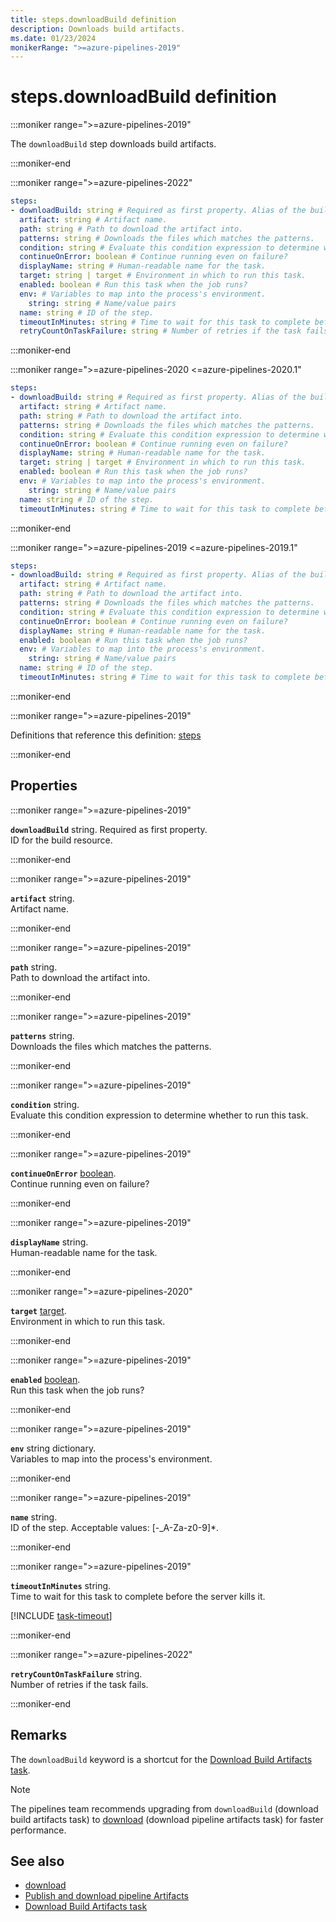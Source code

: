 ```yaml
---
title: steps.downloadBuild definition
description: Downloads build artifacts.
ms.date: 01/23/2024
monikerRange: ">=azure-pipelines-2019"
---
```


# steps.downloadBuild definition

<!-- :::description::: -->
:::moniker range=">=azure-pipelines-2019"

<!-- :::editable-content name="description"::: -->
The `downloadBuild` step downloads build artifacts.
<!-- :::editable-content-end::: -->

:::moniker-end
<!-- :::description-end::: -->

<!-- :::syntax::: -->
:::moniker range=">=azure-pipelines-2022"

```yaml
steps:
- downloadBuild: string # Required as first property. Alias of the build resource.
  artifact: string # Artifact name.
  path: string # Path to download the artifact into.
  patterns: string # Downloads the files which matches the patterns.
  condition: string # Evaluate this condition expression to determine whether to run this task.
  continueOnError: boolean # Continue running even on failure?
  displayName: string # Human-readable name for the task.
  target: string | target # Environment in which to run this task.
  enabled: boolean # Run this task when the job runs?
  env: # Variables to map into the process's environment.
    string: string # Name/value pairs
  name: string # ID of the step.
  timeoutInMinutes: string # Time to wait for this task to complete before the server kills it.
  retryCountOnTaskFailure: string # Number of retries if the task fails.
```

:::moniker-end

:::moniker range=">=azure-pipelines-2020 <=azure-pipelines-2020.1"

```yaml
steps:
- downloadBuild: string # Required as first property. Alias of the build resource.
  artifact: string # Artifact name.
  path: string # Path to download the artifact into.
  patterns: string # Downloads the files which matches the patterns.
  condition: string # Evaluate this condition expression to determine whether to run this task.
  continueOnError: boolean # Continue running even on failure?
  displayName: string # Human-readable name for the task.
  target: string | target # Environment in which to run this task.
  enabled: boolean # Run this task when the job runs?
  env: # Variables to map into the process's environment.
    string: string # Name/value pairs
  name: string # ID of the step.
  timeoutInMinutes: string # Time to wait for this task to complete before the server kills it.
```

:::moniker-end

:::moniker range=">=azure-pipelines-2019 <=azure-pipelines-2019.1"

```yaml
steps:
- downloadBuild: string # Required as first property. Alias of the build resource.
  artifact: string # Artifact name.
  path: string # Path to download the artifact into.
  patterns: string # Downloads the files which matches the patterns.
  condition: string # Evaluate this condition expression to determine whether to run this task.
  continueOnError: boolean # Continue running even on failure?
  displayName: string # Human-readable name for the task.
  enabled: boolean # Run this task when the job runs?
  env: # Variables to map into the process's environment.
    string: string # Name/value pairs
  name: string # ID of the step.
  timeoutInMinutes: string # Time to wait for this task to complete before the server kills it.
```

:::moniker-end
<!-- :::syntax-end::: -->

<!-- :::parents::: -->
:::moniker range=">=azure-pipelines-2019"

Definitions that reference this definition: [steps](steps.md)

:::moniker-end
<!-- :::parents-end::: -->

## Properties

<!-- :::properties::: -->
<!-- :::item name="downloadBuild"::: -->
:::moniker range=">=azure-pipelines-2019"

**`downloadBuild`** string. Required as first property.<br><!-- :::editable-content name="propDescription"::: -->
ID for the build resource.
<!-- :::editable-content-end::: -->

:::moniker-end
<!-- :::item-end::: -->
<!-- :::item name="artifact"::: -->
:::moniker range=">=azure-pipelines-2019"

**`artifact`** string.<br><!-- :::editable-content name="propDescription"::: -->
Artifact name.
<!-- :::editable-content-end::: -->

:::moniker-end
<!-- :::item-end::: -->
<!-- :::item name="path"::: -->
:::moniker range=">=azure-pipelines-2019"

**`path`** string.<br><!-- :::editable-content name="propDescription"::: -->
Path to download the artifact into.
<!-- :::editable-content-end::: -->

:::moniker-end
<!-- :::item-end::: -->
<!-- :::item name="patterns"::: -->
:::moniker range=">=azure-pipelines-2019"

**`patterns`** string.<br><!-- :::editable-content name="propDescription"::: -->
Downloads the files which matches the patterns.
<!-- :::editable-content-end::: -->

:::moniker-end
<!-- :::item-end::: -->
<!-- :::item name="condition"::: -->
:::moniker range=">=azure-pipelines-2019"

**`condition`** string.<br><!-- :::editable-content name="propDescription"::: -->
Evaluate this condition expression to determine whether to run this task.
<!-- :::editable-content-end::: -->

:::moniker-end
<!-- :::item-end::: -->
<!-- :::item name="continueOnError"::: -->
:::moniker range=">=azure-pipelines-2019"

**`continueOnError`** [boolean](boolean.md).<br><!-- :::editable-content name="propDescription"::: -->
Continue running even on failure?
<!-- :::editable-content-end::: -->

:::moniker-end
<!-- :::item-end::: -->
<!-- :::item name="displayName"::: -->
:::moniker range=">=azure-pipelines-2019"

**`displayName`** string.<br><!-- :::editable-content name="propDescription"::: -->
Human-readable name for the task.
<!-- :::editable-content-end::: -->

:::moniker-end
<!-- :::item-end::: -->
<!-- :::item name="target"::: -->
:::moniker range=">=azure-pipelines-2020"

**`target`** [target](target.md).<br><!-- :::editable-content name="propDescription"::: -->
Environment in which to run this task.
<!-- :::editable-content-end::: -->

:::moniker-end
<!-- :::item-end::: -->
<!-- :::item name="enabled"::: -->
:::moniker range=">=azure-pipelines-2019"

**`enabled`** [boolean](boolean.md).<br><!-- :::editable-content name="propDescription"::: -->
Run this task when the job runs?
<!-- :::editable-content-end::: -->

:::moniker-end
<!-- :::item-end::: -->
<!-- :::item name="env"::: -->
:::moniker range=">=azure-pipelines-2019"

**`env`** string dictionary.<br><!-- :::editable-content name="propDescription"::: -->
Variables to map into the process's environment.
<!-- :::editable-content-end::: -->

:::moniker-end
<!-- :::item-end::: -->
<!-- :::item name="name"::: -->
:::moniker range=">=azure-pipelines-2019"

**`name`** string.<br><!-- :::editable-content name="propDescription"::: -->
ID of the step. Acceptable values: [-_A-Za-z0-9]*.
<!-- :::editable-content-end::: -->

:::moniker-end
<!-- :::item-end::: -->
<!-- :::item name="timeoutInMinutes"::: -->
:::moniker range=">=azure-pipelines-2019"

**`timeoutInMinutes`** string.<br><!-- :::editable-content name="propDescription"::: -->
Time to wait for this task to complete before the server kills it.

[!INCLUDE [task-timeout](./includes/task-timeout.md)]
<!-- :::editable-content-end::: -->

:::moniker-end
<!-- :::item-end::: -->
<!-- :::item name="retryCountOnTaskFailure"::: -->
:::moniker range=">=azure-pipelines-2022"

**`retryCountOnTaskFailure`** string.<br><!-- :::editable-content name="propDescription"::: -->
Number of retries if the task fails.
<!-- :::editable-content-end::: -->

:::moniker-end
<!-- :::item-end::: -->
<!-- :::properties-end::: -->

<!-- :::remarks::: -->
<!-- :::editable-content name="remarks"::: -->
## Remarks

The `downloadBuild` keyword is a shortcut for the [Download Build Artifacts task](/azure/devops/pipelines/tasks/reference/download-build-artifacts-v1).

> [!NOTE]
> The pipelines team recommends upgrading from `downloadBuild` (download build artifacts task) to [download](steps-download.md) (download pipeline artifacts task) for faster performance.
<!-- :::editable-content-end::: -->
<!-- :::remarks-end::: -->

<!-- :::examples::: -->
<!-- :::editable-content name="examples"::: -->
<!-- :::editable-content-end::: -->
<!-- :::examples-end::: -->

<!-- :::see-also::: -->
<!-- :::editable-content name="seeAlso"::: -->
## See also

- [download](steps-download.md)
- [Publish and download pipeline Artifacts](/azure/devops/pipelines/artifacts/pipeline-artifacts)
- [Download Build Artifacts task](/azure/devops/pipelines/tasks/reference/download-build-artifacts-v1)
<!-- :::editable-content-end::: -->
<!-- :::see-also-end::: -->